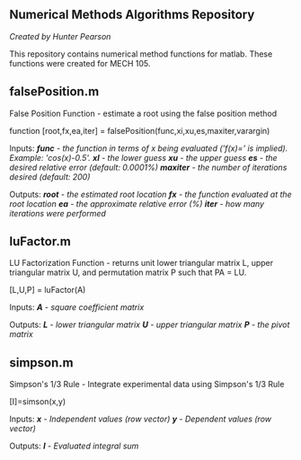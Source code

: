 Numerical Methods Algorithms Repository
--------------------------------------
*Created by Hunter Pearson*

This repository contains numerical method functions for matlab. These functions were created for MECH 105.

## falsePosition.m
False Position Function - estimate a root using the false position method

function [root,fx,ea,iter] = falsePosition(func,xi,xu,es,maxiter,varargin)

Inputs:
***func** - the function in terms of x being evaluated ('f(x)=' is
implied). Example: 'cos(x)-0.5'.
**xl** - the lower guess
**xu** - the upper guess
**es** - the desired relative error (default: 0.0001%)
**maxiter** - the number of iterations desired (default: 200)*
    
Outputs:
***root** - the estimated root location
**fx** - the function evaluated at the root location
**ea** - the approximate relative error (%)
**iter** - how many iterations were performed*
    
## luFactor.m
LU Factorization Function - returns unit lower triangular matrix L, upper triangular matrix U, and permutation matrix P such that PA = LU.

[L,U,P] = luFactor(A)
  
Inputs:
***A** - square coefficient matrix*

Outputs:
***L** - lower triangular matrix
**U** - upper triangular matrix
**P** - the pivot matrix*
    
## simpson.m 
Simpson's 1/3 Rule - Integrate experimental data using Simpson's 1/3 Rule

[I]=simson(x,y)

Inputs:
***x** - Independent values (row vector)
**y** - Dependent values (row vector)*

Outputs:
***I** - Evaluated integral sum*
